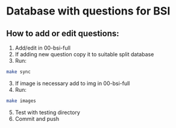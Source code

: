 # Database with questions for BSI

## How to add or edit questions:

1. Add/edit in 00-bsi-full
2. If adding new question copy it to suitable split database
2. Run:

``` bash
make sync
```

3. If image is necessary add to img in 00-bsi-full
4. Run:

``` bash
make images
```

5. Test with testing directory 
6. Commit and push
